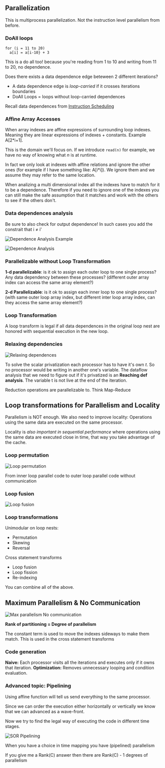 ## Parallelization

This is multiprocess parallelization. Not the instruction level parallelism from before.

### DoAll loops

```
for (i = 11 to 20) 
  a[i] = a[i-10} + 3
```
This is a do all too! because you're reading from 1 to 10 and writing from 11 to 20, no dependence.

Does there exists a data dependence edge beteween 2 different iterations? 
* A data dependence edge is _loop-carried_ if it crosses iterations boundaries
* DoAll Loops = loops without loop-carried dependences

Recall data dependences from [Instruction Scheduling](InstructionScheduling.md)

### Affine Array Accesses

When array indexes are affine expressions of surrounding loop indexes. Meaning they are linear expressions of indexes + constants. Example A[2*i+1].

This is the domain we'll focus on. If we introduce `read(n)` for example, we have no way of knowing what _n_ is at runtime.

In fact we only look at indexes with affine relations and ignore the other ones (for example if I have something like: A[i*i]). We ignore them and we assume they may refer to the same location.

When analizing a multi dimensional index all the indexes have to match for it to be a dependence. Therefore if you need to ignore one of the indexes you can still make the safe assumption that it matches and work with the others to see if the others don't.

### Data dependences analysis

Be sure to also check for output dependence! In such cases you add the constrait that i ≠ i'

![Dependence Analysis Example](/images/depAnalysisExample.png)

![Dependence Analysis](/images/depAnalysis.png)

### Parallelizable without Loop Transformation
**1-d parallelizable**: is it ok to assign each outer loop to one single process? Any data dependency between these processes? (different outer array index can access the same array element?)

**2-d Parallelizable**: is it ok to assign each inner loop to one single process? (with same outer loop array index, but different inter loop array index, can they access the same array element?)

### Loop Transformation

A loop transform is legal if all data dependences in the original loop nest are honored with sequential execution in the new loop.

### Relaxing dependencies

![Relaxing dependences](/images/relaxingDependences.png)

To solve the scalar privatization each processor has to have it's own _t_. So no processor would be writing in another one's variable. The dataflow analysis that we need to figure out if it's privatized is an **Reaching def analysis**. The variable t is not live at the end of the iteration.

Reduction operations are parallelizable to. Think Map-Reduce


## Loop transformations for Parallelism and Locality

Parallelism is NOT enough. We also need to improve locality: Operations using the same data are executed on the same processor. 

Locality is _also important in sequential performance_ where operations using the same data are executed close in time, that way you take advantage of the cache.

### Loop permutation

![Loop permutation](/images/loopPermutation.png)

From inner loop parallel code to outer loop parallel code without communication

### Loop fusion

![Loop fusion](/images/loopFusion.png)

### Loop transformations

Unimodular on loop nests:
* Permutation
* Skewing
* Reversal

Cross statement transforms
* Loop fusion
* Loop fission
* Re-indexing

You can combine all of the above.

## Maximum Parallelism & No Communication

![Max parallelism No communication](/images/maxParallelismNoCommunication.png)

**Rank of partitioning = Degree of parallelism**

The constant term is used to move the indexes sideways to make them match. This is used in the cross statement transforms

### Code generation

**Naive:** Each processor visits all the iterations and executes only if it owns that iteration.
**Optimization:** Removes unnecessary looping and condition evaluation.

### Advanced topic: Pipelining

Using affine function will tell us send everything to the same processor.

Since we can order the execution either horizontally or vertically we know that we can advanced as a wave-front.

Now we try to find the legal way of executing the code in different time stages.

![SOR Pipelining](/images/SORPipelining.png)

When you have a choice in time mapping you have (pipelined) parallelism

If you give me a Rank(C) answer then there are Rank(C) - 1 degrees of parallelism
